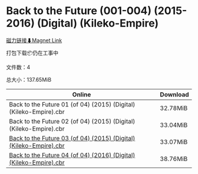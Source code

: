 # Back to the Future (001-004) (2015-2016) (Digital) (Kileko-Empire)

[磁力链接⬇Magnet Link](magnet:?xt=urn:btih:5c1bed0323a0f905fd3c8d14ccdfffa60f537951&dn=Back%20to%20the%20Future%20%28001-004%29%20%282015-2016%29%20%28Digital%29%20%28Kileko-Empire%29)

打包下载📦仍在工事中

文件数：4

总大小：137.65MiB

Online | Download
--- | ---
Back to the Future 01 (of 04) (2015) (Digital) (Kileko-Empire).cbr | 32.78MiB
Back to the Future 02 (of 04) (2015) (Digital) (Kileko-Empire).cbr | 33.04MiB
[Back to the Future 03 (of 04) (2015) (Digital) (Kileko-Empire).cbr](https://github.com/alicewish/markdown/blob/master/comic/Back-to-Future-03-of-04-2015-Digital-Kileko-Empire-cbr.md) | 33.07MiB
[Back to the Future 04 (of 04) (2016) (Digital) (Kileko-Empire).cbr](https://github.com/alicewish/markdown/blob/master/comic/Back-to-Future-04-of-04-2016-Digital-Kileko-Empire-cbr.md) | 38.76MiB
